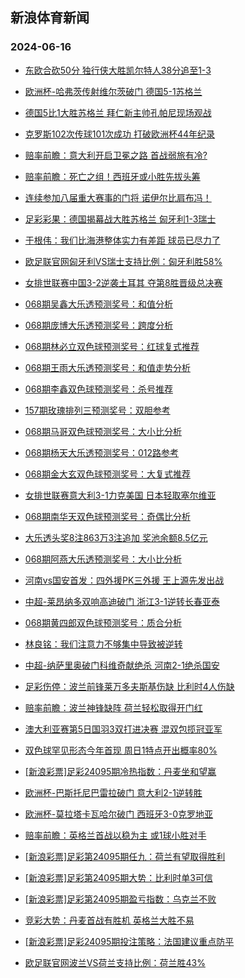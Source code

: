 ## 新浪体育新闻 
### 2024-06-16

+ [东欧合砍50分 独行侠大胜凯尔特人38分追至1-3](https://sports.sina.com.cn/basketball/nba/2024-06-15/doc-inayutwn2192966.shtml)

+ [欧洲杯-哈弗茨传射维尔茨破门 德国5-1苏格兰](https://sports.sina.com.cn/g/pl/2024-06-15/doc-inayuihq7978578.shtml)

+ [德国5比1大胜苏格兰 拜仁新主帅孔帕尼现场观战](https://sports.sina.com.cn/global/germany/2024-06-15/doc-inayupqn7889110.shtml)

+ [克罗斯102次传球101次成功 打破欧洲杯44年纪录](https://sports.sina.com.cn/global/germany/2024-06-15/doc-inayupqq2278453.shtml)

+ [赔率前瞻：意大利开启卫冕之路 首战弱旅有冷?](https://sports.sina.com.cn/l/2024-06-15/doc-inayuihs2378462.shtml)

+ [赔率前瞻：死亡之组！西班牙或小胜先拔头筹](https://sports.sina.com.cn/l/2024-06-15/doc-inayuihq7995576.shtml)

+ [连续参加八届重大赛事的门将 诺伊尔比肩布冯！](https://sports.sina.com.cn/global/germany/2024-06-15/doc-inayupqn7902708.shtml)

+ [足彩彩果：德国揭幕战大胜苏格兰 匈牙利1-3瑞士](https://sports.sina.com.cn/l/2024-06-15/doc-inayuihq8000172.shtml)

+ [于根伟：我们比海港整体实力有差距 球员已尽力了](https://sports.sina.com.cn/china/j/2024-06-14/doc-inaytsky2638479.shtml)

+ [欧足联官网匈牙利VS瑞士支持比例：匈牙利胜58%](https://sports.sina.com.cn/l/2024-06-15/doc-inaysvfk2930227.shtml)

+ [女排世联赛中国3-2逆袭土耳其 夺第8胜晋级总决赛](https://sports.sina.com.cn/others/volleyball/2024-06-15/doc-inayvviw7331987.shtml)

+ [068期吴鑫大乐透预测奖号：和值分析](https://sports.sina.com.cn/l/2024-06-15/doc-inayuyek2112385.shtml)

+ [068期庞博大乐透预测奖号：跨度分析](https://sports.sina.com.cn/l/2024-06-15/doc-inayuyek2112934.shtml)

+ [068期林必立双色球预测奖号：红球复式推荐](https://sports.sina.com.cn/l/2024-06-15/doc-inayuyek2106550.shtml)

+ [068期王雨大乐透预测奖号：和值走势分析](https://sports.sina.com.cn/l/2024-06-15/doc-inayuyeh7730726.shtml)

+ [068期李鑫双色球预测奖号：杀号推荐](https://sports.sina.com.cn/l/2024-06-15/doc-inayuyek2105993.shtml)

+ [157期玫瑰排列三预测奖号：双胆参考](https://sports.sina.com.cn/l/2024-06-15/doc-inayuyek2119706.shtml)

+ [068期马哥双色球预测奖号：大小比分析](https://sports.sina.com.cn/l/2024-06-15/doc-inayuyeh7725015.shtml)

+ [068期杨天大乐透预测奖号：012路参考](https://sports.sina.com.cn/l/2024-06-15/doc-inayuyek2110776.shtml)

+ [068期金大玄双色球预测奖号：大复式推荐](https://sports.sina.com.cn/l/2024-06-15/doc-inayuyeh7723226.shtml)

+ [女排世联赛意大利3-1力克美国 日本轻取塞尔维亚](https://sports.sina.com.cn/others/volleyball/2024-06-15/doc-inayvqzy7420296.shtml)

+ [068期南华天双色球预测奖号：奇偶比分析](https://sports.sina.com.cn/l/2024-06-15/doc-inayuyek2106894.shtml)

+ [大乐透头奖8注863万3注追加 奖池余额8.5亿元](https://sports.sina.com.cn/l/2024-06-15/doc-inayvviw7324788.shtml)

+ [068期阿燕大乐透预测奖号：大小比分析](https://sports.sina.com.cn/l/2024-06-15/doc-inayuyeh7728543.shtml)

+ [河南vs国安首发：四外援PK三外援 王上源先发出战](https://sports.sina.com.cn/china/j/2024-06-15/doc-inayvraa1815515.shtml)

+ [中超-莱昂纳多双响高迪破门 浙江3-1逆转长春亚泰](https://sports.sina.com.cn/china/j/2024-06-15/doc-inayvraa1832066.shtml)

+ [068期黄四郎双色球预测奖号：质合分析](https://sports.sina.com.cn/l/2024-06-15/doc-inayuyek2105224.shtml)

+ [林良铭：我们注意力不够集中导致被逆转](https://sports.sina.com.cn/china/j/2024-06-15/doc-inayvviy1715035.shtml)

+ [中超-纳萨里奥破门科维奇献绝杀 河南2-1绝杀国安](https://sports.sina.com.cn/china/j/2024-06-15/doc-inayvviy1714041.shtml)

+ [足彩伤停：波兰前锋莱万多夫斯基伤缺 比利时4人伤缺](https://sports.sina.com.cn/l/2024-06-15/doc-inayvene7621610.shtml)

+ [赔率前瞻：波兰神锋缺阵 荷兰轻松取得开门红](https://sports.sina.com.cn/l/2024-06-16/doc-inaywspn6942164.shtml)

+ [澳大利亚赛第5日国羽3双打进决赛 混双包揽冠亚军](https://sports.sina.com.cn/others/badmin/2024-06-15/doc-inayvene7639580.shtml)

+ [双色球罕见形态今年首现 周日1特点开出概率80%](https://sports.sina.com.cn/l/2024-06-15/doc-inayutwn2204733.shtml)

+ [[新浪彩票]足彩24095期冷热指数：丹麦坐和望赢](https://sports.sina.com.cn/l/2024-06-16/doc-inaywspq1345876.shtml)

+ [欧洲杯-巴斯托尼巴雷拉破门 意大利2-1逆转胜](https://sports.sina.com.cn/g/seriea/2024-06-16/doc-inaywspn6961992.shtml)

+ [欧洲杯-莫拉塔卡瓦哈尔破门 西班牙3-0克罗地亚](https://sports.sina.com.cn/g/laliga/2024-06-16/doc-inaywspq1339601.shtml)

+ [赔率前瞻：英格兰首战以稳为主 或1球小胜对手](https://sports.sina.com.cn/l/2024-06-16/doc-inaywspn6941107.shtml)

+ [[新浪彩票]足彩第24095期任九：荷兰有望取得胜利](https://sports.sina.com.cn/l/2024-06-16/doc-inaywwvk6869256.shtml)

+ [[新浪彩票]足彩第24095期大势：比利时单3可信](https://sports.sina.com.cn/l/2024-06-16/doc-inaywwvk6868885.shtml)

+ [[新浪彩票]足彩第24095期盈亏指数：乌克兰不败](https://sports.sina.com.cn/l/2024-06-16/doc-inaywwvk6870060.shtml)

+ [竞彩大势：丹麦首战有胜机 英格兰大胜不易](https://sports.sina.com.cn/l/2024-06-16/doc-inaywspq1344297.shtml)

+ [[新浪彩票]足彩24095期投注策略：法国建议重点防平](https://sports.sina.com.cn/l/2024-06-16/doc-inaywwvn1250179.shtml)

+ [欧足联官网波兰VS荷兰支持比例：荷兰胜43%](https://sports.sina.com.cn/l/2024-06-16/doc-inayutwk7818208.shtml)

